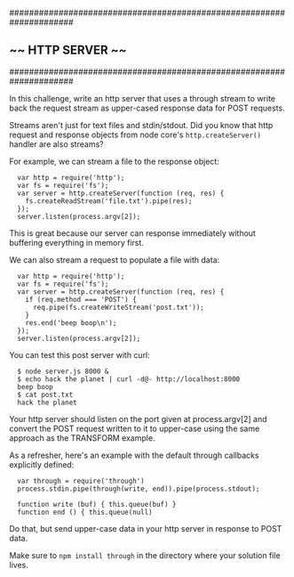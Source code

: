 #####################################################################
##                       ~~  HTTP SERVER  ~~                       ##
#####################################################################

In this challenge, write an http server that uses a through stream to write back
the request stream as upper-cased response data for POST requests.

Streams aren't just for text files and stdin/stdout. Did you know that http
request and response objects from node core's `http.createServer()` handler are
also streams?

For example, we can stream a file to the response object:
```
  var http = require('http');
  var fs = require('fs');
  var server = http.createServer(function (req, res) {
    fs.createReadStream('file.txt').pipe(res);
  });
  server.listen(process.argv[2]);
```
This is great because our server can response immediately without buffering
everything in memory first.

We can also stream a request to populate a file with data:
```
  var http = require('http');
  var fs = require('fs');
  var server = http.createServer(function (req, res) {
    if (req.method === 'POST') {
      req.pipe(fs.createWriteStream('post.txt'));
    }
    res.end('beep boop\n');
  });
  server.listen(process.argv[2]);
```
You can test this post server with curl:
```
  $ node server.js 8000 &
  $ echo hack the planet | curl -d@- http://localhost:8000
  beep boop
  $ cat post.txt
  hack the planet
```
Your http server should listen on the port given at process.argv[2] and convert
the POST request written to it to upper-case using the same approach as the
TRANSFORM example.

As a refresher, here's an example with the default through callbacks explicitly
defined:
```
  var through = require('through')
  process.stdin.pipe(through(write, end)).pipe(process.stdout);

  function write (buf) { this.queue(buf) }
  function end () { this.queue(null)
```
Do that, but send upper-case data in your http server in response to POST data.

Make sure to `npm install through` in the directory where your solution file
lives.
